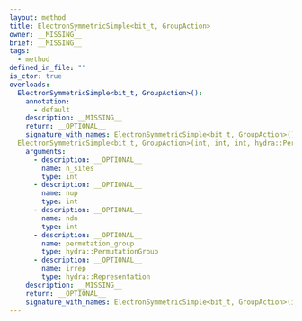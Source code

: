 ```yaml
---
layout: method
title: ElectronSymmetricSimple<bit_t, GroupAction>
owner: __MISSING__
brief: __MISSING__
tags:
  - method
defined_in_file: ""
is_ctor: true
overloads:
  ElectronSymmetricSimple<bit_t, GroupAction>():
    annotation:
      - default
    description: __MISSING__
    return: __OPTIONAL__
    signature_with_names: ElectronSymmetricSimple<bit_t, GroupAction>()
  ElectronSymmetricSimple<bit_t, GroupAction>(int, int, int, hydra::PermutationGroup, hydra::Representation):
    arguments:
      - description: __OPTIONAL__
        name: n_sites
        type: int
      - description: __OPTIONAL__
        name: nup
        type: int
      - description: __OPTIONAL__
        name: ndn
        type: int
      - description: __OPTIONAL__
        name: permutation_group
        type: hydra::PermutationGroup
      - description: __OPTIONAL__
        name: irrep
        type: hydra::Representation
    description: __MISSING__
    return: __OPTIONAL__
    signature_with_names: ElectronSymmetricSimple<bit_t, GroupAction>(int n_sites, int nup, int ndn, hydra::PermutationGroup permutation_group, hydra::Representation irrep)
---
```

